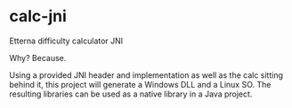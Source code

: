 # calc-jni
Etterna difficulty calculator JNI

Why? Because.

Using a provided JNI header and implementation as well as the calc sitting behind it, this project will generate a Windows DLL and a Linux SO.
The resulting libraries can be used as a native library in a Java project.
